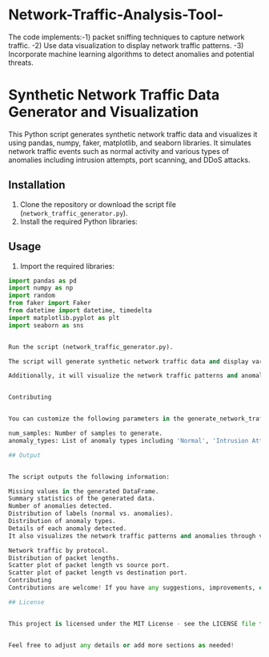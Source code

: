 # Network-Traffic-Analysis-Tool-
The code implements:-1) packet sniffing techniques to capture network traffic. -2) Use data visualization to display network traffic patterns. -3) Incorporate machine learning algorithms to detect anomalies and potential threats.

# Synthetic Network Traffic Data Generator and Visualization

This Python script generates synthetic network traffic data and visualizes it using pandas, numpy, faker, matplotlib, and seaborn libraries. It simulates network traffic events such as normal activity and various types of anomalies including intrusion attempts, port scanning, and DDoS attacks.

## Installation

1. Clone the repository or download the script file (`network_traffic_generator.py`).
2. Install the required Python libraries:

## Usage

1. Import the required libraries:
```python
import pandas as pd
import numpy as np
import random
from faker import Faker
from datetime import datetime, timedelta
import matplotlib.pyplot as plt
import seaborn as sns


Run the script (network_traffic_generator.py).

The script will generate synthetic network traffic data and display various statistics including missing values, summary statistics, counts of anomalies, distribution of labels and anomaly types, and details of each anomaly.

Additionally, it will visualize the network traffic patterns and anomalies using matplotlib and seaborn.


Contributing


You can customize the following parameters in the generate_network_traffic_data function to generate different types and quantities of synthetic network traffic data:

num_samples: Number of samples to generate.
anomaly_types: List of anomaly types including 'Normal', 'Intrusion Attempt', 'Port Scanning', and 'DDoS Attack'.

## Output


The script outputs the following information:

Missing values in the generated DataFrame.
Summary statistics of the generated data.
Number of anomalies detected.
Distribution of labels (normal vs. anomalies).
Distribution of anomaly types.
Details of each anomaly detected.
It also visualizes the network traffic patterns and anomalies through various plots:

Network traffic by protocol.
Distribution of packet lengths.
Scatter plot of packet length vs source port.
Scatter plot of packet length vs destination port.
Contributing
Contributions are welcome! If you have any suggestions, improvements, or feature requests, please open an issue or submit a pull request.

## License


This project is licensed under the MIT License - see the LICENSE file for details.


Feel free to adjust any details or add more sections as needed!
